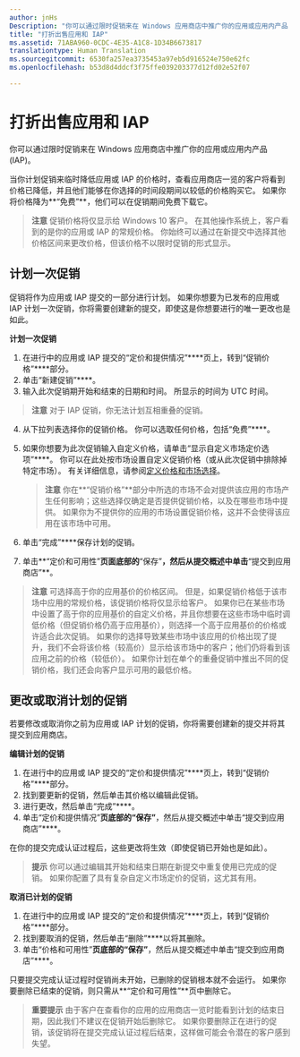 ```yaml
---
author: jnHs
Description: "你可以通过限时促销来在 Windows 应用商店中推广你的应用或应用内产品 (IAP)。"
title: "打折出售应用和 IAP"
ms.assetid: 71ABA960-0CDC-4E35-A1C8-1D34B6673817
translationtype: Human Translation
ms.sourcegitcommit: 6530fa257ea3735453a97eb5d916524e750e62fc
ms.openlocfilehash: b53d8d4ddcf3f75ffe039203377d12fd02e52f07

---
```


# 打折出售应用和 IAP


你可以通过限时促销来在 Windows 应用商店中推广你的应用或应用内产品 (IAP)。

当你计划促销来临时降低应用或 IAP 的价格时，查看应用商店一览的客户将看到价格已降低，并且他们能够在你选择的时间段期间以较低的价格购买它。 如果你将价格降为**“免费”**，他们可以在促销期间免费下载它。

> **注意** 促销价格将仅显示给 Windows 10 客户。 在其他操作系统上，客户看到的是你的应用或 IAP 的常规价格。 你始终可以通过在新提交中选择其他价格区间来更改价格，但该价格不以限时促销的形式显示。

## 计划一次促销


促销将作为应用或 IAP 提交的一部分进行计划。 如果你想要为已发布的应用或 IAP 计划一次促销，你将需要创建新的提交，即使这是你想要进行的唯一更改也是如此。

**计划一次促销**

1.  在进行中的应用或 IAP 提交的“定价和提供情况”****页上，转到“促销价格”****部分。
2.  单击“新建促销”****。
3.  输入此次促销期开始和结束的日期和时间。 所显示的时间为 UTC 时间。

   > **注意** 对于 IAP 促销，你无法计划互相重叠的促销。

4.  从下拉列表选择你的促销价格。 你可以选取任何价格，包括“免费”****。
5.  如果你想要为此次促销输入自定义价格，请单击“显示自定义市场定价选项”****。 你可以在此处按市场设置自定义促销价格（或从此次促销中排除掉特定市场）。 有关详细信息，请参阅[定义价格和市场选择](define-pricing-and-market-selection.md)。

    > **注意** 你在**“促销价格”**部分中所选的市场不会对提供该应用的市场产生任何影响；这些选择仅确定是否提供促销价格，以及在哪些市场中提供。 如果你为不提供你的应用的市场设置促销价格，这并不会使得该应用在该市场中可用。

6.  单击“完成”****保存计划的促销。
7.  单击**“定价和可用性”**页面底部的**“保存”**，然后从提交概述中单击**“提交到应用商店”**。

> **注意** 可选择高于你的应用基价的价格区间。 但是，如果促销价格低于该市场中应用的常规价格，该促销价格将仅显示给客户。 如果你已在某些市场中设置了高于你的应用基价的自定义价格，并且你想要在这些市场中临时调低价格（但促销价格仍高于应用基价），则选择一个高于应用基价的价格或许适合此次促销。 如果你的选择导致某些市场中该应用的价格出现了提升，我们不会将该价格（较高价）显示给该市场中的客户；他们仍将看到该应用之前的价格（较低价）。 如果你计划在单个的重叠促销中推出不同的促销价格，我们还会向客户显示可用的最低价格。

## 更改或取消计划的促销


若要修改或取消你之前为应用或 IAP 计划的促销，你将需要创建新的提交并将其提交到应用商店。

**编辑计划的促销**

1.  在进行中的应用或 IAP 提交的“定价和提供情况”****页上，转到“促销价格”****部分。
2.  找到要更新的促销，然后单击其价格以编辑此促销。
3.  进行更改，然后单击“完成”****。
4.  单击“定价和提供情况”****页底部的“保存”****，然后从提交概述中单击“提交到应用商店”****。

在你的提交完成认证过程后，这些更改将生效（即使促销已开始也是如此）。

> **提示** 你可以通过编辑其开始和结束日期在新提交中重复使用已完成的促销。 如果你配置了具有复杂自定义市场定价的促销，这尤其有用。
 
**取消已计划的促销**

1.  在进行中的应用或 IAP 提交的“定价和提供情况”****页上，转到“促销价格”****部分。
2.  找到要取消的促销，然后单击“删除”****以将其删除。
3.  单击“价格和可用性”****页底部的“保存”****，然后从提交概述中单击“提交到应用商店”****。

只要提交完成认证过程时促销尚未开始，已删除的促销根本就不会运行。 如果你要删除已结束的促销，则只需从**“定价和可用性”**页中删除它。

> **重要提示** 由于客户在查看你的应用的应用商店一览时能看到计划的结束日期，因此我们不建议在促销开始后删除它。 如果你要删除正在进行的促销，该促销将在提交完成认证过程后结束，这样做可能会令潜在的客户感到失望。




<!--HONumber=Jun16_HO4-->


